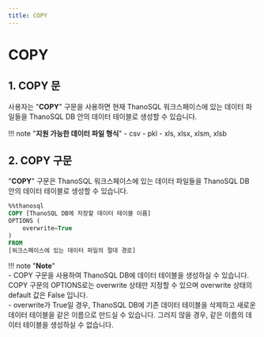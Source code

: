 ```yaml
---
title: COPY
---
```


# __COPY__

## __1. COPY  문__

사용자는 "__COPY__" 구문을 사용하면 현재 ThanoSQL 워크스페이스에 있는 데이터 파일들을 ThanoSQL DB 안의 데이터 테이블로 생성할 수 있습니다. 

!!! note "__지원 가능한 데이터 파일 형식__"
    - csv
    - pkl
    - xls, xlsx, xlsm, xlsb


## __2. COPY 구문__

"__COPY__" 구문은 ThanoSQL 워크스페이스에 있는 데이터 파일들을 ThanoSQL DB 안의 데이터 테이블로 생성할 수 있습니다.

```sql
%%thanosql
COPY [ThanoSQL DB에 저장할 데이터 테이블 이름] 
OPTIONS (
    overwrite=True
) 
FROM  
[워크스페이스에 있는 데이터 파일의 절대 경로]
```

!!! note "__Note__"    
    - COPY 구문을 사용하여 ThanoSQL DB에 데이터 테이블을 생성하실 수 있습니다. COPY 구문의 OPTIONS로는 overwrite 상태만 지정할 수 있으며 overwrite 상태의 default 값은 False 입니다.  
    - overwrite가 True일 경우, ThanoSQL DB에 기존 데이터 테이블을 삭제하고 새로운 데이터 테이블을 같은 이름으로 만드실 수 있습니다. 그러지 않을 경우, 같은 이름의 데이터 테이블을 생성하실 수 없습니다.   





